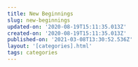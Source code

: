 ```yaml
---
title: New Beginnings
slug: new-beginnings
updated-on: '2020-08-19T15:11:35.013Z'
created-on: '2020-08-19T15:11:35.013Z'
published-on: '2021-03-08T13:30:52.536Z'
layout: '[categories].html'
tags: categories
---
```



